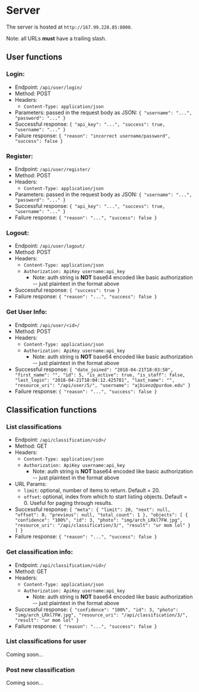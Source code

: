 # Server

The server is hosted at `http://167.99.228.85:8000`.

Note: all URLs **must** have a trailing slash.

## User functions

### Login:
* Endpoint: `/api/user/login/`
* Method: POST
* Headers:
    * `Content-Type: application/json`
* Parameters: passed in the request body as JSON:
    `{
    "username": "...",
    "password": "..."
    }`
* Successful response:
`{
    "api_key": "...",
    "success": true,
    "username": "..."
}`
* Failure response:
`{
    "reason": "incorrect username/password",
    "success": false
}`

### Register:
* Endpoint: `/api/user/register/`
* Method: POST
* Headers:
    * `Content-Type: application/json`
* Parameters: passed in the request body as JSON:
    `{
    "username": "...",
    "password": "..."
    }`
* Successful response:
`{
    "api_key": "...",
    "success": true,
    "username": "..."
}`
* Failure response:
`{
    "reason": "...",
    "success": false
}`

### Logout:
* Endpoint: `/api/user/logout/`
* Method: POST
* Headers:
    * `Content-Type: application/json`
    * `Authorization: ApiKey username:api_key`
        * Note: auth string is **NOT** base64 encoded like basic authorization -- just plaintext in the format above
* Successful response:
`{
    "success": true
}`
* Failure response:
`{
    "reason": "...",
    "success": false
}`

### Get User Info:
* Endpoint: `/api/user/<id>/`
* Method: POST
* Headers:
    * `Content-Type: application/json`
    * `Authorization: ApiKey username:api_key`
        * Note: auth string is **NOT** base64 encoded like basic authorization -- just plaintext in the format above
* Successful response:
`{
  "date_joined": "2018-04-21T18:03:50",
  "first_name": "",
  "id": 5,
  "is_active": true,
  "is_staff": false,
  "last_login": "2018-04-21T18:04:12.425781",
  "last_name": "",
  "resource_uri": "/api/user/5/",
  "username": "ajbienz@purdue.edu"
}`
* Failure response:
`{
    "reason": "...",
    "success": false
}`

## Classification functions

### List classifications
* Endpoint: `/api/classification/<id>/`
* Method: GET
* Headers:
    * `Content-Type: application/json`
    * `Authorization: ApiKey username:api_key`
        * Note: auth string is **NOT** base64 encoded like basic authorization -- just plaintext in the format above
* URL Params:
    * `limit`: optional, number of items to return. Default = 20.
    * `offset`: optional, index from which to start listing objects. Default = 0. Useful for paging through results.
* Successful response:
`{
  "meta": {
    "limit": 20,
    "next": null,
    "offset": 0,
    "previous": null,
    "total_count": 1
  },
  "objects": [
    {
      "confidence": "100%",
      "id": 3,
      "photo": "img/arch_LRkl7FW.jpg",
      "resource_uri": "/api/classification/3/",
      "result": "ur mom lol"
    }
  ]
}`
* Failure response:
`{
    "reason": "...",
    "success": false
}`

### Get classification info:
* Endpoint: `/api/classification/<id>/`
* Method: GET
* Headers:
    * `Content-Type: application/json`
    * `Authorization: ApiKey username:api_key`
        * Note: auth string is **NOT** base64 encoded like basic authorization -- just plaintext in the format above
* Successful response:
`{
  "confidence": "100%",
  "id": 3,
  "photo": "img/arch_LRkl7FW.jpg",
  "resource_uri": "/api/classification/3/",
  "result": "ur mom lol"
}`
* Failure response:
`{
    "reason": "...",
    "success": false
}`

### List classifications for user
Coming soon...

### Post new classification
Coming soon...
